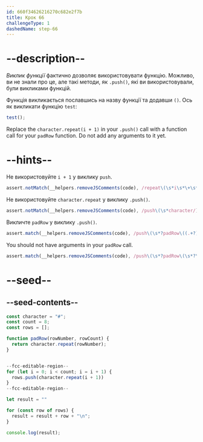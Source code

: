```yaml
---
id: 660f34626216270c682e2f7b
title: Крок 66
challengeType: 1
dashedName: step-66
---
```


# --description--

<dfn>Виклик функції</dfn> фактично дозволяє використовувати функцію. Можливо, ви не знали про це, але такі методи, як `.push()`, які ви використовували, були викликами функцій.

Функція викликається пославшись на назву функції та додавши `()`. Ось як викликати функцію `test`:

```js
test();
```

Replace the `character.repeat(i + 1)` in your `.push()` call with a function call for your `padRow` function. Do not add any arguments to it yet.

# --hints--

Не використовуйте `i + 1` у виклику `push`.

```js
assert.notMatch(__helpers.removeJSComments(code), /repeat\(\s*i\s*\+\s*1\s*\)/);
```

Не використовуйте `character.repeat` у виклику `.push()`.

```js
assert.notMatch(__helpers.removeJSComments(code), /push\(\s*character/);
```

Викличте `padRow` у виклику `.push()`.

```js
assert.match(__helpers.removeJSComments(code), /push\(\s*?padRow\((.+?)?\)\)/);
```

You should not have arguments in your `padRow` call.

```js
assert.match(__helpers.removeJSComments(code), /push\(\s*?padRow\(\s*?\)/);
```

# --seed--

## --seed-contents--

```js
const character = "#";
const count = 8;
const rows = [];

function padRow(rowNumber, rowCount) {
  return character.repeat(rowNumber);
}


--fcc-editable-region--
for (let i = 0; i < count; i = i + 1) {
  rows.push(character.repeat(i + 1))
}
--fcc-editable-region--

let result = ""

for (const row of rows) {
  result = result + row + "\n";
}

console.log(result);
```

